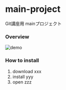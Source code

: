 # main-project
Git講座用 mainプロジェクト

### Overview
![demo](images/sample_video.gif)


### How to install
1. download xxx
2. install yyy
3. open zzz